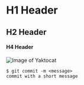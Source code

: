 # H1 Header
## H2 Header
#### H4 Header

![Image of Yaktocat](https://octodex.github.com/images/yaktocat.png)

 ```
 $ git commit -m <message>
 commit with a short message
 ```
